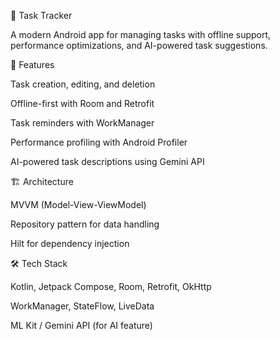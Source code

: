 📱 Task Tracker

A modern Android app for managing tasks with offline support, performance optimizations, and AI-powered task suggestions.

🚀 Features

Task creation, editing, and deletion

Offline-first with Room and Retrofit

Task reminders with WorkManager

Performance profiling with Android Profiler

AI-powered task descriptions using Gemini API

🏗️ Architecture

MVVM (Model-View-ViewModel)

Repository pattern for data handling

Hilt for dependency injection

🛠️ Tech Stack

Kotlin, Jetpack Compose, Room, Retrofit, OkHttp

WorkManager, StateFlow, LiveData

ML Kit / Gemini API (for AI feature)
